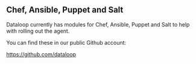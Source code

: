 ## Chef, Ansible, Puppet and Salt

Dataloop currently has modules for Chef, Ansible, Puppet and Salt to help with rolling out the agent.

You can find these in our public Github account:

<https://github.com/dataloop>
